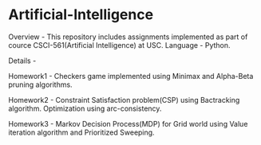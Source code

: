 # Artificial-Intelligence

Overview - This repository includes assignments implemented as part of cource CSCI-561(Artificial Intelligence) at USC.
Language - Python.

Details -

Homework1 - Checkers game implemented using Minimax and Alpha-Beta pruning algorithms.

Homework2 - Constraint Satisfaction problem(CSP) using Bactracking algorithm. Optimization using arc-consistency.

Homework3 - Markov Decision Process(MDP) for Grid world using Value iteration algorithm and Prioritized Sweeping.

